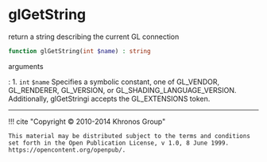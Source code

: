 # glGetString
return a string describing the current GL connection

```php
function glGetString(int $name) : string
```



arguments

:    1. `int` `$name` Specifies a symbolic constant, one of
    <constant>GL_VENDOR</constant>, <constant>GL_RENDERER</constant>,
    <constant>GL_VERSION</constant>, or
    <constant>GL_SHADING_LANGUAGE_VERSION</constant>. Additionally, glGetStringi
    accepts the <constant>GL_EXTENSIONS</constant> token.



---
     

!!! cite "Copyright © 2010-2014 Khronos Group"

    This material may be distributed subject to the terms and conditions set forth in the Open Publication License, v 1.0, 8 June 1999. https://opencontent.org/openpub/.